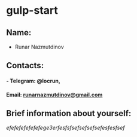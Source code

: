 # gulp-start
## Name:
- Runar Nazmutdinov

## Contacts:
#### - Telegram: @locrun,
#### Email: runarnazmutdinov@gmail.com

## Brief information about yourself:
*efefefefefefefege3erfesfsfsefsefsefsefesfesfsef*
